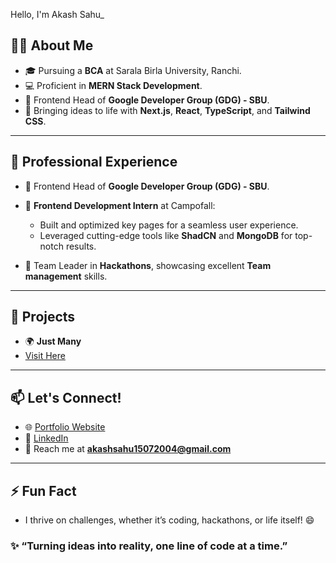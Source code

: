 Hello, I'm Akash Sahu_ 

## 🧑‍💻 About Me  
- 🎓 Pursuing a **BCA** at Sarala Birla University, Ranchi.  
- 💻 Proficient in **MERN Stack Development**.  
- 🌟 Frontend Head of **Google Developer Group (GDG) - SBU**.  
- 🎨 Bringing ideas to life with **Next.js**, **React**, **TypeScript**, and **Tailwind CSS**.  

---

## 💼 Professional Experience  
- 🌟 Frontend Head of **Google Developer Group (GDG) - SBU**.

- 🌟 **Frontend Development Intern** at Campofall:  
   - Built and optimized key pages for a seamless user experience.  
   - Leveraged cutting-edge tools like **ShadCN** and **MongoDB** for top-notch results.
 
- 🤝 Team Leader in **Hackathons**, showcasing excellent **Team management** skills.

---

## 🚀 Projects  
- 🌍 **Just Many**
- [Visit Here](https://akashsahu7.wordpress.com)  

---

## 📫 Let's Connect!  
- 🌐 [Portfolio Website](https://akashsahu7.wordpress.com)  
- 💼 [LinkedIn](https://www.linkedin.com/in/akashs1507/) 
- 💌 Reach me at **akashsahu15072004@gmail.com**  

---

## ⚡ Fun Fact  
- I thrive on challenges, whether it’s coding, hackathons, or life itself! 😄  

### ✨ “Turning ideas into reality, one line of code at a time.”  

<!---
AkashS1507/AkashS1507 is a ✨ special ✨ repository because its `README.md` (this file) appears on your GitHub profile.
You can click the Preview link to take a look at your changes.
--->
